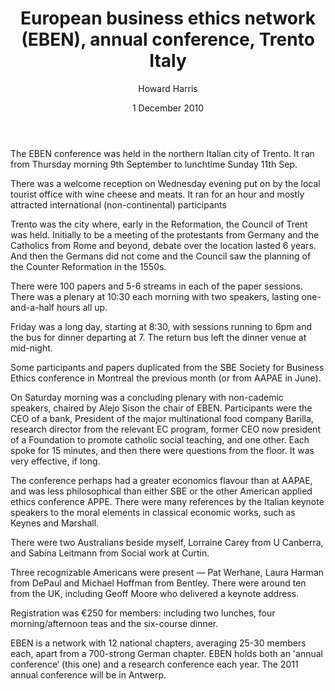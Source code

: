 ﻿---
layout: post
title:  European business ethics network (EBEN), annual conference, Trento Italy
date:   1 December 2010
author: Howard Harris
categories: australian-ethics
---

The EBEN conference was held in the northern Italian city of Trento. It ran from Thursday morning 9th September to lunchtime Sunday 11th Sep.

There was a welcome reception on Wednesday evening put on by the local tourist office with wine cheese and meats. It ran for an hour and mostly attracted international (non-continental) participants

Trento was the city where, early in the Reformation, the Council of Trent was held. Initially to be a meeting of the protestants from Germany and the Catholics from Rome and beyond, debate over the location lasted 6 years. And then the Germans did not come and the Council saw the planning of the Counter Reformation in the 1550s.

There were 100 papers and 5-6 streams in each of the paper sessions. There was a plenary at 10:30 each morning with two speakers, lasting one-and-a-half hours all up.

Friday was a long day, starting at 8:30, with sessions running to 6pm and the bus for dinner departing at 7. The return bus left the dinner venue at mid-night.

Some participants and papers duplicated from the SBE Society for Business Ethics conference in Montreal the previous month (or from AAPAE in June).

On Saturday morning was a concluding plenary with non-cademic speakers, chaired by Alejo Sison the chair of EBEN. Participants were the CEO of a bank, President of the major multinational food company Barilla, research director from the relevant EC program, former CEO now president of a Foundation to promote catholic social teaching, and one other. Each spoke for 15 minutes, and then there were questions from the floor. It was very effective, if long.

The conference perhaps had a greater economics flavour than at AAPAE, and was less philosophical than either SBE or the other American applied ethics conference APPE. There were many references by the Italian keynote speakers to the moral elements in classical economic works, such as Keynes and Marshall.

There were two Australians beside myself, Lorraine Carey from U Canberra, and Sabina Leitmann from Social work at Curtin.

Three recognizable Americans were present — Pat Werhane, Laura Harman from DePaul and Michael Hoffman from Bentley. There were around ten from the UK, including Geoff Moore who delivered a keynote address.

Registration was €250 for members: including two lunches, four morning/afternoon teas and the six-course dinner.

EBEN is a network with 12 national chapters, averaging 25-30 members each, apart from a 700-strong German chapter. EBEN holds both an 'annual conference‘ (this one) and a research conference each year. The 2011 annual conference will be in Antwerp.
